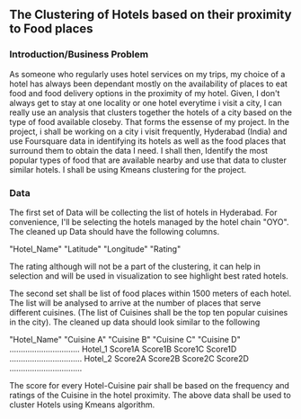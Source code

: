 ## The Clustering of Hotels based on their proximity to Food places
### Introduction/Business Problem
As someone who regularly uses hotel services on my trips, my choice of a hotel has always been dependant mostly on the availability of places to eat food and food delivery options in the proximity of my hotel. Given, I don't always get to stay at one locality or one hotel everytime i visit a city, I can really use an analysis that clusters together the hotels of a city based on the type of food available closeby. That forms the essense of my project. 
In the project, i shall be working on a city i visit frequently, Hyderabad (India) and use Foursquare data in identifying its hotels as well as the food places that surround them to obtain the data I need. I shall then, Identify the most popular types of food that are available nearby and use that data to cluster similar hotels. I shall be using Kmeans clustering for the project.
### Data
The first set of Data will be collecting the list of hotels in Hyderabad. For convenience, I'll be selecting the hotels managed by the hotel chain "OYO". The cleaned up Data should have the following columns. 

"Hotel_Name"  "Latitude"  "Longitude" "Rating"

The rating although will not be a part of the clustering, it can help in selection and will be used in visualization to see highlight best rated hotels.

The second set shall be list of food places within 1500 meters of each hotel. The list will be analysed to arrive at the number of places that serve different cuisines. (The list of Cuisines shall be the top ten popular cuisines in the city). The cleaned up data should look similar to the following

"Hotel_Name"  "Cuisine A"  "Cuisine B"  "Cuisine C"  "Cuisine D" ...............................
   Hotel_1      Score1A     Score1B      Score1C       Score1D  ................................
   Hotel_2      Score2A     Score2B      Score2C       Score2D  ................................
   
The score for every Hotel-Cuisine pair shall be based on the frequency and ratings of the Cuisine in the hotel proximity.
The above data shall be used to cluster Hotels using Kmeans algorithm.
